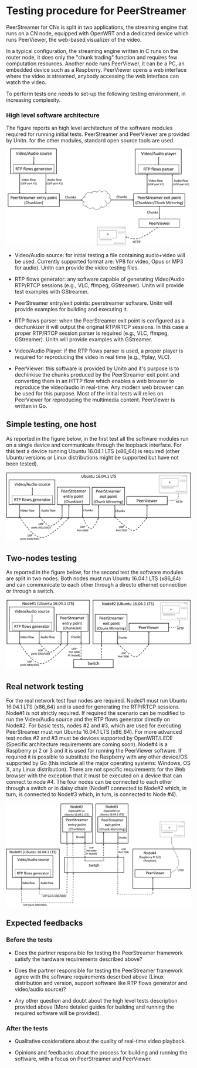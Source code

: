 # Testing procedure for PeerStreamer

PeerStreamer for CNs is split in two applications, the streaming
engine that runs on a CN node, equipped with OpenWRT and a dedicated
device which runs PeerViewer, the web-based visualizer of the video.

In a typical configuration, the streaming engine written in C runs on
the router node, it does only the "chunk trading" function and requires
few computation resources. Another node runs PeerViewer, it can be a
PC, an embedded device such as a Raspberry. PeerViewer opens a web
interface where the video is streamed, anybody accessing the web interface
can watch the video.

To perform tests one needs to set-up the following testing environment,
in increasing complexity.

### High level software architecture

The figure reports an high level architecture of the software modules required
for running initial tests. PeerStreamer and PeerViewer are provided by Unitn.
for the other modules, standard open source tools are used.

![alt text](figures/high_level_architecture_v3.png "PeerStreamer software architecture")

* Video/Audio source: for initial testing a file containing audio+video will be
  used. Currently supported format are: VP8 for video, Opus or MP3 for audio).
Unitn can provide the video testing files.

* RTP flows generator: any software capable of generating Video/Audio RTP/RTCP
  sessions (e.g., VLC, ffmpeg, GStreamer). Unitn will provide test examples with
GStreamer.

* PeerStreamer entry/exit points: peerstreamer software. Unitn will provide
  examples for building and executing it.

* RTP flows parser: when the PeerStreamer exit point is configured as a
  dechunkizer it will output the original RTP/RTCP sessions. In this case a
proper RTP/RTCP session parser is required (e.g., VLC, ffmpeg, GStreamer). Unitn
will provide examples with GStreamer.

* Video/Audio Player: if the RTP flows parser is used, a proper player is
  required for reproducing the video in real time (e.g., ffplay, VLC).

* PeerViewer: this software is provided by Unitn and it's purpose is to
  dechinkise
the chunks produced by the PeerStreamer exit point and converting them in an
HTTP flow which enables a web browser to reproduce the video/audio in real-time.
Any modern web browser can be used for this purpose. Most of the initial tests
will relies on PeerViewer for reproducing the multimedia content.
PeerViewer is written in Go.

## Simple testing, one host

As reported in the figure below, in the first test all the software modules run
on a single device and communicate through the loopback interface. For this test
a device running Ubuntu 16.04.1 LTS (x86_64) is required (other Ubuntu versions
or Linux distributions might be supported but have not been tested).

![alt text](figures/single_host_test.png "Single host testing")

## Two-nodes testing

As reported in the figure below, for the second test the software modules are
split in two nodes. Both nodes must run Ubuntu 16.04.1 LTS (x86_64) and can
communicate to each other through a directo ethernet connection or through a
switch.

![alt text](figures/two_nodes_test.png "Two nodes testing")

## Real network testing

For the real network test four nodes are required. Node#1 must run Ubuntu
16.04.1 LTS (x86_64) and is used for generating the RTP/RTCP sessions. Node#1 is
not strictly required. If required the scenario can be modified to run the
Video/Audio source and the RTP flows generator directly on Node#2. For basic
tests, nodes #2 and #3, which are used for executing PeerStreamer must run Ubuntu
16.04.1 LTS (x86_64). For more advanced test nodes #2 and #3 must be devices
supported by OpenWRT/LEDE (Specific architecture requirements are coming soon).
Node#4 is a Raspberry pi 2 or 3 and it is used for running the PeerViewer
software. If required it is possible to substitute the Raspberry with any other
device/OS supported by Go (this include all the major operating systems:
Windows, OS X, any Linux distribution). There are not specific requirements for
the Web browser with the exception that it must be executed on a device that can
connect to node #4. The four nodes can be connected to each other through a
switch or in daisy chain (Node#1 connected to Node#2 which, in turn, is connected
to Node#3 which, in turn, is connected to Node #4).

![alt text](figures/real_net_test.png "Real network testing")

## Expected feedbacks

### Before the tests

* Does the partner responsible for testing the PeerStreamer framework satisfy
  the hardware requirements described above?

* Does the partner responsible for testing the PeerStreamer framework agree with
  the software requirements described above (Linux distribution and version,
support software like RTP flows generator and video/audio source)?

* Any other question and doubt about the high level tests description provided
  above (More detaled guides for building and running the required software will
be provided).

### After the tests

* Qualitative cosiderations about the quality of real-time video playback.

* Opinions and feedbacks about the process for building and running the
  software, with a focus on PeerStreamer and PeerViewer.

